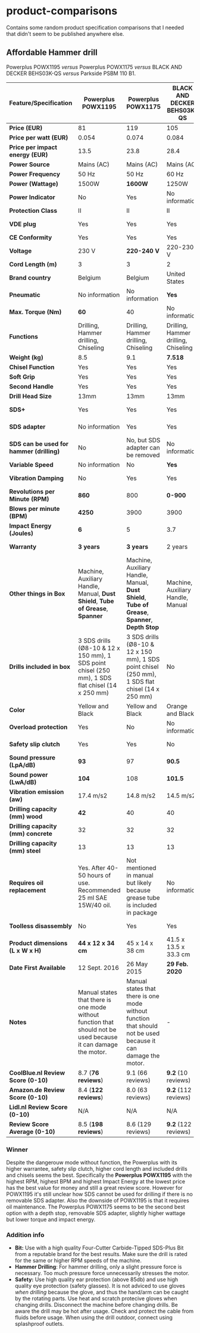 # product-comparisons
Contains some random product specification comparisons that I needed that didn't seem to be published anywhere else.

## Affordable Hammer drill
Powerplus POWX1195 _versus_ Powerplus POWX1175 _versus_ BLACK AND DECKER BEHS03K-QS _versus_ Parkside PSBM 110 B1.

| **Feature/Specification**                 | **Powerplus POWX1195**                                                                                         | **Powerplus POWX1175**                                                                                         | **BLACK AND DECKER BEHS03K-QS**      | **Parkside PSBM 110 B1**          |
|-------------------------------------------|----------------------------------------------------------------------------------------------------------------|----------------------------------------------------------------------------------------------------------------|--------------------------------------|-----------------------------------|
| **Price (EUR)**                           | 81                                                                                                             | 119                                                                                                            | 105                                  | **70**                            |
| **Price per watt (EUR)**                  | 0.054                                                                                                          | 0.074                                                                                                          | 0.084                                | 0.063                             |
| **Price per impact energy (EUR)**         | 13.5                                                                                                           | 23.8                                                                                                           | 28.4                                 | No information                    |
| **Power Source**                          | Mains (AC)                                                                                                     | Mains (AC)                                                                                                     | Mains (AC)                           | Mains (AC)                        |
| **Power Frequency**                       | 50 Hz                                                                                                          | 50 Hz                                                                                                          | 60 Hz                                | 50 Hz                             |
| **Power (Wattage)**                       | 1500W                                                                                                          | **1600W**                                                                                                      | 1250W                                | 1100W                             |
| **Power Indicator**                       | No                                                                                                             | Yes                                                                                                            | No information                       | No information                    |
| **Protection Class**                      | II                                                                                                             | II                                                                                                             | II                                   | II                                |
| **VDE plug**                              | Yes                                                                                                            | Yes                                                                                                            | Yes                                  | No information                    |
| **CE Conformity**                         | Yes                                                                                                            | Yes                                                                                                            | Yes                                  | Yes                               |
| **Voltage**                               | 230 V                                                                                                          | **220-240 V**                                                                                                  | 220-230 V                            | 230 V                             |
| **Cord Length (m)**                       | 3                                                                                                              | 3                                                                                                              | 2                                    | 3                                 |
| **Brand country**                         | Belgium                                                                                                        | Belgium                                                                                                        | United States                        | Germany                           |
| **Pneumatic**                             | No information                                                                                                 | No information                                                                                                 | **Yes**                              | No                                |
| **Max. Torque (Nm)**                      | **60**                                                                                                         | 40                                                                                                             | No information                       | 18                                |
| **Functions**                             | Drilling, Hammer drilling, Chiseling                                                                           | Drilling, Hammer drilling, Chiseling                                                                           | Drilling, Hammer drilling, Chiseling | Drilling, Hammer drilling         |
| **Weight (kg)**                           | 8.5                                                                                                            | 9.1                                                                                                            | **7.518**                            | 2.95                              |
| **Chisel Function**                       | Yes                                                                                                            | Yes                                                                                                            | Yes                                  | No                                |
| **Soft Grip**                             | Yes                                                                                                            | Yes                                                                                                            | Yes                                  | Yes                               |
| **Second Handle**                         | Yes                                                                                                            | Yes                                                                                                            | Yes                                  | Yes                               |
| **Drill Head Size**                       | 13mm                                                                                                           | 13mm                                                                                                           | 13mm                                 | 13mm                              |
| **SDS+**                                  | Yes                                                                                                            | Yes                                                                                                            | Yes                                  | No information                    |
| **SDS adapter**                           | No information                                                                                                 | Yes                                                                                                            | Yes                                  | No information                    |
| **SDS can be used for hammer (drilling)** | No                                                                                                             | No, but SDS adapter can be removed                                                                             | No information                       | No information                    |
| **Variable Speed**                        | No information                                                                                                 | No                                                                                                             | **Yes**                              | Yes                               |
| **Vibration Damping**                     | No                                                                                                             | Yes                                                                                                            | Yes                                  | No information                    |
| **Revolutions per Minute (RPM)**          | **860**                                                                                                        | 800                                                                                                            | **0-900**                            | 0-900                             |
| **Blows per minute (BPM)**                | **4250**                                                                                                       | 3900                                                                                                           | 3900                                 | 3200                              |
| **Impact Energy (Joules)**                | **6**                                                                                                          | 5                                                                                                              | 3.7                                  | No information                    |
| **Warranty**                              | **3 years**                                                                                                    | **3 years**                                                                                                    | 2 years                              | No information                    |
| **Other things in Box**                   | Machine, Auxiliary Handle, Manual, **Dust Shield**, **Tube of Grease**, **Spanner**                                         | Machine, Auxiliary Handle, Manual, **Dust Shield**, **Tube of Grease**, **Spanner**, **Depth Stop**                                 | Machine, Auxiliary Handle, Manual    | Machine, Auxiliary Handle, Manual |
| **Drills included in box**                | 3 SDS drills (Ø8-10 & 12 x 150 mm), 1 SDS point chisel (250 mm), 1 SDS flat chisel (14 x 250 mm)               | 3 SDS drills (Ø8-10 & 12 x 150 mm), 1 SDS point chisel (250 mm), 1 SDS flat chisel (14 x 250 mm)               | No                                   | No                                |
| **Color**                                 | Yellow and Black                                                                                               | Yellow and Black                                                                                               | Orange and Black                     | Green, Red and Black              |
| **Overload protection**                   | Yes                                                                                                            | No                                                                                                             | No information                       | No information                    |
| **Safety slip clutch**                    | Yes                                                                                                            | Yes                                                                                                            | No                                   | No information                    |
| **Sound pressure (LpA/dB)**               | **93**                                                                                                         | 97                                                                                                             | **90.5**                             | 92                                |
| **Sound power (LwA/dB)**                  | **104**                                                                                                        | 108                                                                                                            | **101.5**                            | 103                               |
| **Vibration emission (aw)**               | 17.4 m/s2                                                                                                      | 14.8 m/s2                                                                                                      | 14.5 m/s2                            | **9.3 m/s2**                      |
| **Drilling capacity (mm) wood**           | **42**                                                                                                         | 40                                                                                                             | 40                                   | 40                                |
| **Drilling capacity (mm) concrete**       | 32                                                                                                             | 32                                                                                                             | 32                                   | 16                                |
| **Drilling capacity (mm) steel**          | 13                                                                                                             | 13                                                                                                             | 13                                   | 13                                |
| **Requires oil replacement**              | Yes. After 40-50 hours of use. Recommended 25 ml SAE 15W/40 oil.                                               | Not mentioned in manual but likely because grease tube is included in package                                                                                                 | No information                       | No information                    |
| **Toolless disassembly**                  | No                                                                                                             | Yes                                                                                                            | Yes                                  | No information                    |
| **Product dimensions (L x W x H)**        | ‎**44 x 12 x 34 cm**                                                                                           | ‎45 x 14 x 38 cm                                                                                               | ‎41.5 x 13.5 x 33.3 cm               | 34.5 x 9.6 x 20.6 cm              |
| **Date First Available**                  | 12 Sept. 2016                                                                                                  | 26 May 2015                                                                                                    | **‎29 Feb. 2020**                    | 16 May 2021                       |
| **Notes**                                 | Manual states that there is one mode without function that should not be used because it can damage the motor. | Manual states that there is one mode without function that should not be used because it can damage the motor. | -                                    | -                                 |
| **CoolBlue.nl Review Score (0-10)**       | 8.7 (**76 reviews**)                                                                                           | 9.1 (66 reviews)                                                                                               | **9.2** (10 reviews)                 | N/A                               |
| **Amazon.de Review Score (0-10)**         | 8.4 (**122 reviews**)                                                                                          | 8.0 (63 reviews)                                                                                               | **9.2** (112 reviews)                | N/A                               |
| **Lidl.nl Review Score (0-10)**           | N/A                                                                                                            | N/A                                                                                                            | N/A                                  | 8.9 (81 reviews)                  |
| **Review Score Average (0-10)**           | 8.5 (**198 reviews**)                                                                                          | 8.6 (129 reviews)                                                                                              | **9.2** (122 reviews)                | 8.9 (81 reviews)                  |

### Winner
Despite the dangerouw mode without function, the Powerplus with its higher warrantee, safety slip clutch, higher cord length and included drills and chisels seems the best. Specifically the **Powerplus POWX1195** with the highest RPM, highest BPM and highest Impact Energy at the lowest price has the best value for money and still a great review score. However for POWX1195 it's still unclear how SDS cannot be used for drilling if there is no removable SDS adapter. Also the downside of POWX1195 is that it requires oil maintenance. The Powerplus POWX1175 seems to be the second best option with a depth stop, removable SDS adapter, slightly higher wattage but lower torque and impact energy.

### Addition info
- **Bit:** Use with a high quality Four-Cutter Carbide-Tipped SDS-Plus Bit from a reputable brand for the best results. Make sure the drill is rated for the same or higher RPM speeds of the machine.
- **Hammer Drilling**: For hammer drilling, only a slight pressure force is necessary. Too much pressure force unnecessarily stresses the motor.
- **Safety:** Use high quality ear protection (above 85db) and use high quality eye protection (safety glasses). It is not adviced to use gloves *when drilling* because the glove, and thus the hand/arm can be caught by the rotating parts. Use heat and scratch protecive gloves when changing drills. Disconnect the machine before changing drills. Be aware the drill may be hot after usage. Check and protect the cable from fluids before usage. When using the drill outdoor, connect using splashproof outlets.
